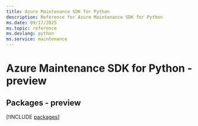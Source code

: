 ```yaml
---
title: Azure Maintenance SDK for Python
description: Reference for Azure Maintenance SDK for Python
ms.date: 09/17/2025
ms.topic: reference
ms.devlang: python
ms.service: maintenance
---
```

# Azure Maintenance SDK for Python - preview
## Packages - preview
[!INCLUDE [packages](maintenance-index.md)]